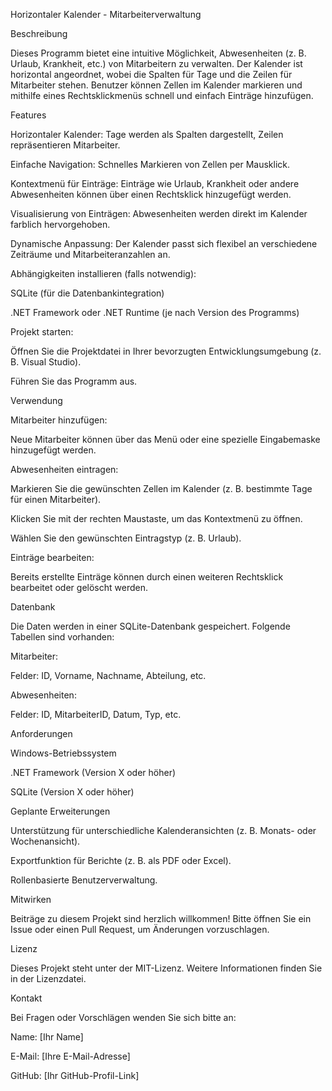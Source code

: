 Horizontaler Kalender - Mitarbeiterverwaltung

Beschreibung

Dieses Programm bietet eine intuitive Möglichkeit, Abwesenheiten (z. B. Urlaub, Krankheit, etc.) von Mitarbeitern zu verwalten. Der Kalender ist horizontal angeordnet, wobei die Spalten für Tage und die Zeilen für Mitarbeiter stehen. Benutzer können Zellen im Kalender markieren und mithilfe eines Rechtsklickmenüs schnell und einfach Einträge hinzufügen.

Features

Horizontaler Kalender: Tage werden als Spalten dargestellt, Zeilen repräsentieren Mitarbeiter.

Einfache Navigation: Schnelles Markieren von Zellen per Mausklick.

Kontextmenü für Einträge: Einträge wie Urlaub, Krankheit oder andere Abwesenheiten können über einen Rechtsklick hinzugefügt werden.

Visualisierung von Einträgen: Abwesenheiten werden direkt im Kalender farblich hervorgehoben.

Dynamische Anpassung: Der Kalender passt sich flexibel an verschiedene Zeiträume und Mitarbeiteranzahlen an.


Abhängigkeiten installieren (falls notwendig):

SQLite (für die Datenbankintegration)

.NET Framework oder .NET Runtime (je nach Version des Programms)

Projekt starten:

Öffnen Sie die Projektdatei in Ihrer bevorzugten Entwicklungsumgebung (z. B. Visual Studio).

Führen Sie das Programm aus.

Verwendung

Mitarbeiter hinzufügen:

Neue Mitarbeiter können über das Menü oder eine spezielle Eingabemaske hinzugefügt werden.

Abwesenheiten eintragen:

Markieren Sie die gewünschten Zellen im Kalender (z. B. bestimmte Tage für einen Mitarbeiter).

Klicken Sie mit der rechten Maustaste, um das Kontextmenü zu öffnen.

Wählen Sie den gewünschten Eintragstyp (z. B. Urlaub).

Einträge bearbeiten:

Bereits erstellte Einträge können durch einen weiteren Rechtsklick bearbeitet oder gelöscht werden.

Datenbank

Die Daten werden in einer SQLite-Datenbank gespeichert. Folgende Tabellen sind vorhanden:

Mitarbeiter:

Felder: ID, Vorname, Nachname, Abteilung, etc.

Abwesenheiten:

Felder: ID, MitarbeiterID, Datum, Typ, etc.

Anforderungen

Windows-Betriebssystem

.NET Framework (Version X oder höher)

SQLite (Version X oder höher)

Geplante Erweiterungen

Unterstützung für unterschiedliche Kalenderansichten (z. B. Monats- oder Wochenansicht).

Exportfunktion für Berichte (z. B. als PDF oder Excel).

Rollenbasierte Benutzerverwaltung.

Mitwirken

Beiträge zu diesem Projekt sind herzlich willkommen! Bitte öffnen Sie ein Issue oder einen Pull Request, um Änderungen vorzuschlagen.

Lizenz

Dieses Projekt steht unter der MIT-Lizenz. Weitere Informationen finden Sie in der Lizenzdatei.

Kontakt

Bei Fragen oder Vorschlägen wenden Sie sich bitte an:

Name: [Ihr Name]

E-Mail: [Ihre E-Mail-Adresse]

GitHub: [Ihr GitHub-Profil-Link]

